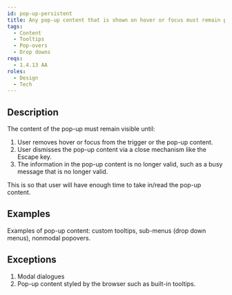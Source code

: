 ```yaml
---
id: pop-up-persistent
title: Any pop-up content that is shown on hover or focus must remain persistent
tags:
  - Content
  - Tooltips
  - Pop-overs
  - Drop downs
reqs:
  - 1.4.13 AA
roles:
  - Design
  - Tech
---
```


## Description

The content of the pop-up must remain visible until:

1. User removes hover or focus from the trigger or the pop-up content.
2. User dismisses the pop-up content via a close mechanism like the Escape key.
3. The information in the pop-up content is no longer valid, such as a busy message that is no longer valid.

This is so that user will have enough time to take in/read the pop-up content.

## Examples

Examples of pop-up content: custom tooltips, sub-menus (drop down menus), nonmodal popovers.

## Exceptions

1. Modal dialogues
2. Pop-up content styled by the browser such as built-in tooltips.
